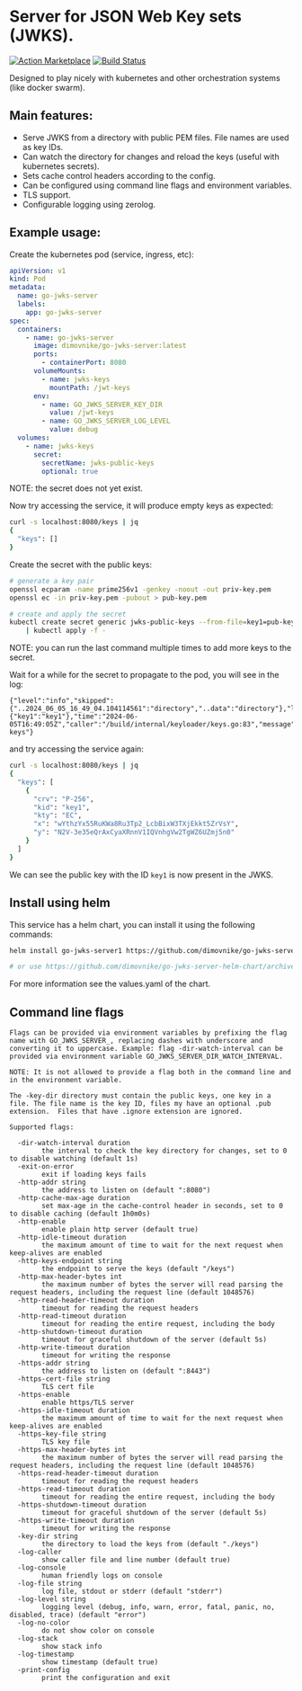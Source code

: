 Server for JSON Web Key sets (JWKS).
====================================
[![Action Marketplace][release-badge]][releases]
[![Build Status][build-badge]][ci]

Designed to play nicely with kubernetes and other orchestration systems (like docker swarm).

## Main features:

- Serve JWKS from a directory with public PEM files. File names are used as key IDs.
- Can watch the directory for changes and reload the keys (useful with kubernetes secrets).
- Sets cache control headers according to the config.
- Can be configured using command line flags and environment variables.
- TLS support.
- Configurable logging using zerolog.

## Example usage:

Create the kubernetes pod (service, ingress, etc):

```yaml
apiVersion: v1
kind: Pod
metadata:
  name: go-jwks-server
  labels:
    app: go-jwks-server
spec:
  containers:
    - name: go-jwks-server
      image: dimovnike/go-jwks-server:latest
      ports:
        - containerPort: 8080
      volumeMounts:
        - name: jwks-keys
          mountPath: /jwt-keys
      env:
        - name: GO_JWKS_SERVER_KEY_DIR
          value: /jwt-keys
        - name: GO_JWKS_SERVER_LOG_LEVEL
          value: debug
  volumes:
    - name: jwks-keys
      secret:
        secretName: jwks-public-keys
        optional: true

```

NOTE: the secret does not yet exist.

Now try accessing the service, it will produce empty keys as expected:

```sh
curl -s localhost:8080/keys | jq
{
  "keys": []
}
```

Create the secret with the public keys:

```sh
# generate a key pair
openssl ecparam -name prime256v1 -genkey -noout -out priv-key.pem
openssl ec -in priv-key.pem -pubout > pub-key.pem

# create and apply the secret
kubectl create secret generic jwks-public-keys --from-file=key1=pub-key.pem  --dry-run=client --save-config --dry-run=client -oyaml \
    | kubectl apply -f -

```

NOTE: you can run the last command multiple times to add more keys to the secret.

Wait for a while for the secret to propagate to the pod, you will see in the log:

```
{"level":"info","skipped":{"..2024_06_05_16_49_04.104114561":"directory","..data":"directory"},"loaded":{"key1":"key1"},"time":"2024-06-05T16:49:05Z","caller":"/build/internal/keyloader/keys.go:83","message":"loaded keys"}
```

 and try accessing the service again:

```sh
curl -s localhost:8080/keys | jq
{
  "keys": [
    {
      "crv": "P-256",
      "kid": "key1",
      "kty": "EC",
      "x": "wYthzYx55RuKWa8Ru3Tp2_LcbBixW3TXjEkkt5ZrVsY",
      "y": "N2V-3e35eQrAxCyaXRnnV1IQVnhgVw2TgWZ6UZmj5n0"
    }
  ]
}
```

We can see the public key with the ID `key1` is now present in the JWKS.


## Install using helm

This service has a helm chart, you can install it using the following commands:

```sh
helm install go-jwks-server1 https://github.com/dimovnike/go-jwks-server-helm-chart/archive/refs/tags/v0.1.1.tar.gz

# or use https://github.com/dimovnike/go-jwks-server-helm-chart/archive/refs/heads/master.tar.gz for the latest version
```

For more information see the values.yaml of the chart.

## Command line flags

```text
Flags can be provided via environment variables by prefixing the flag name with GO_JWKS_SERVER_, replacing dashes with underscore and converting it to uppercase. Example: flag -dir-watch-interval can be provided via environment variable GO_JWKS_SERVER_DIR_WATCH_INTERVAL.

NOTE: It is not allowed to provide a flag both in the command line and in the environment variable.

The -key-dir directory must contain the public keys, one key in a file. The file name is the key ID, files my have an optional .pub extension.  Files that have .ignore extension are ignored.

Supported flags:

  -dir-watch-interval duration
        the interval to check the key directory for changes, set to 0 to disable watching (default 1s)
  -exit-on-error
        exit if loading keys fails
  -http-addr string
        the address to listen on (default ":8080")
  -http-cache-max-age duration
        set max-age in the cache-control header in seconds, set to 0 to disable caching (default 1h0m0s)
  -http-enable
        enable plain http server (default true)
  -http-idle-timeout duration
        the maximum amount of time to wait for the next request when keep-alives are enabled
  -http-keys-endpoint string
        the endpoint to serve the keys (default "/keys")
  -http-max-header-bytes int
        the maximum number of bytes the server will read parsing the request headers, including the request line (default 1048576)
  -http-read-header-timeout duration
        timeout for reading the request headers
  -http-read-timeout duration
        timeout for reading the entire request, including the body
  -http-shutdown-timeout duration
        timeout for graceful shutdown of the server (default 5s)
  -http-write-timeout duration
        timeout for writing the response
  -https-addr string
        the address to listen on (default ":8443")
  -https-cert-file string
        TLS cert file
  -https-enable
        enable https/TLS server
  -https-idle-timeout duration
        the maximum amount of time to wait for the next request when keep-alives are enabled
  -https-key-file string
        TLS key file
  -https-max-header-bytes int
        the maximum number of bytes the server will read parsing the request headers, including the request line (default 1048576)
  -https-read-header-timeout duration
        timeout for reading the request headers
  -https-read-timeout duration
        timeout for reading the entire request, including the body
  -https-shutdown-timeout duration
        timeout for graceful shutdown of the server (default 5s)
  -https-write-timeout duration
        timeout for writing the response
  -key-dir string
        the directory to load the keys from (default "./keys")
  -log-caller
        show caller file and line number (default true)
  -log-console
        human friendly logs on console
  -log-file string
        log file, stdout or stderr (default "stderr")
  -log-level string
        logging level (debug, info, warn, error, fatal, panic, no, disabled, trace) (default "error")
  -log-no-color
        do not show color on console
  -log-stack
        show stack info
  -log-timestamp
        show timestamp (default true)
  -print-config
        print the configuration and exit

```


[build-badge]: https://github.com/dimovnike/go-jwks-server/actions/workflows/docker-image.yml/badge.svg
[releases]: https://github.com/dimovnike/go-jwks-server/releases
[release-badge]: https://img.shields.io/github/v/release/dimovnike/go-jwks-server.svg
[ci]: https://github.com/dimovnike/go-jwks-server/actions?query=workflow%3ACI
